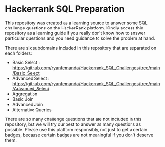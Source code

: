 # Hackerrank SQL Preparation

This repository was created as a learning source to answer some SQL challenge questions on the HackerRank platform. Kindly access this repository as a learning guide if you really don't know how to answer particular questions and you need guidance to solve the problem at hand. 

There are six subdomains included in this repository that are separated on each folders:
- Basic Select : https://github.com/ryanfernanda/Hackerrank_SQL_Challenges/tree/main/Basic_Select
- Advanced Select : https://github.com/ryanfernanda/Hackerrank_SQL_Challenges/tree/main/Advanced_Select
- Aggregation
- Basic Join
- Advanced Join
- Alternative Queries

There are so many challenge questions that are not included in this repository, but we will try our best to answer as many questions as possible. Please use this platform responsibly, not just to get a certain badges, because certain badges are not meaningful if you don't deserve them.
